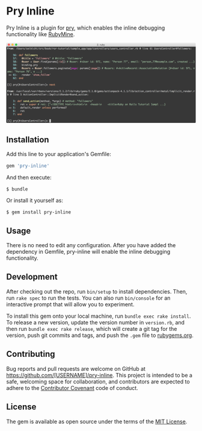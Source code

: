 # Pry Inline

Pry Inline is a plugin for [pry](https://github.com/pry/pry/),
which enables the inline debugging functionality like [RubyMine](https://www.jetbrains.com/ruby/help/inline-debugging.html).

![screenshot](./screenshot.png)

## Installation

Add this line to your application's Gemfile:

```ruby
gem 'pry-inline'
```

And then execute:

    $ bundle

Or install it yourself as:

    $ gem install pry-inline

## Usage

There is no need to edit any configuration.
After you have added the dependency in Gemfile,
pry-inline will enable the inline debugging functionality.

## Development

After checking out the repo, run `bin/setup` to install dependencies.
Then, run `rake spec` to run the tests.
You can also run `bin/console` for an interactive prompt that will allow you to experiment.

To install this gem onto your local machine, run `bundle exec rake install`.
To release a new version, update the version number in `version.rb`,
and then run `bundle exec rake release`, which will create a git tag for the version,
push git commits and tags, and push the `.gem` file to [rubygems.org](https://rubygems.org).

## Contributing

Bug reports and pull requests are welcome on GitHub at https://github.com/[USERNAME]/pry-inline.
This project is intended to be a safe, welcoming space for collaboration,
and contributors are expected to adhere to the [Contributor Covenant](contributor-covenant.org) code of conduct.


## License

The gem is available as open source under the terms of the [MIT License](http://opensource.org/licenses/MIT).
